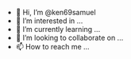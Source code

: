- 👋 Hi, I’m @ken69samuel
- 👀 I’m interested in ...
- 🌱 I’m currently learning ...
- 💞️ I’m looking to collaborate on ...
- 📫 How to reach me ...

<!---
ken69samuel/ken69samuel is a ✨ special ✨ repository because its `README.md` (this file) appears on your GitHub profile.
You can click the Preview link to take a look at your changes.
--->
